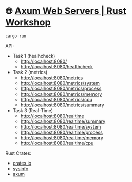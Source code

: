 # 🌐 [Axum Web Servers | Rust Workshop](https://rust.ipworkshop.ro/docs/web_server/)




```sh
cargo run
```

API:
- Task 1 (healhcheck)
    - <http://localhost:8080/>
    - <http://localhost:8080/healthcheck>
- Task 2 (metrics)
    - <http://localhost:8080/metrics>
    - <http://localhost:8080/metrics/system>
    - <http://localhost:8080/metrics/process>
    - <http://localhost:8080/metrics/memory>
    - <http://localhost:8080/metrics/cpu>
    - <http://localhost:8080/metrics/summary>
- Task 3 (Real-Time)
    - <http://localhost:8080/realtime>
    - <http://localhost:8080/realtime/summary>
    - <http://localhost:8080/realtime/system>
    - <http://localhost:8080/realtime/process>
    - <http://localhost:8080/realtime/memory>
    - <http://localhost:8080/realtime/cpu>


Rust Crates:
- [crates.io](https://crates.io/)
- [sysinfo](https://docs.rs/sysinfo/latest/sysinfo/)
- [axum](https://docs.rs/sysinfo/latest/sysinfo/?search=axum)